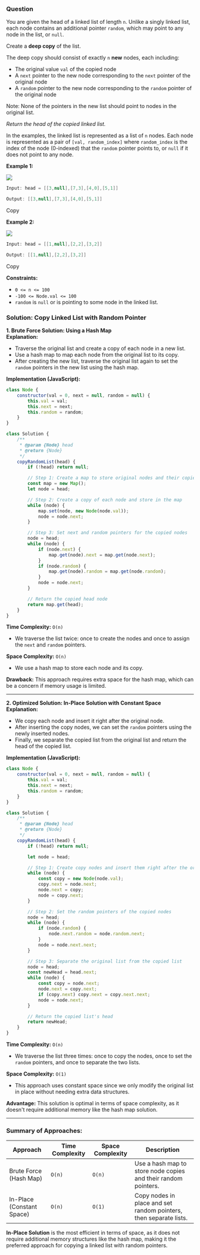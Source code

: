 ### Question
You are given the head of a linked list of length `n`. Unlike a singly linked list, each node contains an additional pointer `random`, which may point to any node in the list, or `null`.

Create a **deep copy** of the list.

The deep copy should consist of exactly `n` **new** nodes, each including:

- The original value `val` of the copied node
- A `next` pointer to the new node corresponding to the `next` pointer of the original node
- A `random` pointer to the new node corresponding to the `random` pointer of the original node

Note: None of the pointers in the new list should point to nodes in the original list.

_Return the head of the copied linked list._

In the examples, the linked list is represented as a list of `n` nodes. Each node is represented as a pair of `[val, random_index]` where `random_index` is the index of the node (0-indexed) that the `random` pointer points to, or `null` if it does not point to any node.

**Example 1:**

![](https://imagedelivery.net/CLfkmk9Wzy8_9HRyug4EVA/5a5c2bdd-51e2-4795-4544-096af4b6cc00/public)

```java
Input: head = [[3,null],[7,3],[4,0],[5,1]]

Output: [[3,null],[7,3],[4,0],[5,1]]
```

Copy

**Example 2:**

![](https://imagedelivery.net/CLfkmk9Wzy8_9HRyug4EVA/6e56fa98-cf1e-4ca6-18d4-716dac4ba900/public)

```java
Input: head = [[1,null],[2,2],[3,2]]

Output: [[1,null],[2,2],[3,2]]
```

Copy

**Constraints:**

- `0 <= n <= 100`
- `-100 <= Node.val <= 100`
- `random` is `null` or is pointing to some node in the linked list.


### Solution: Copy Linked List with Random Pointer

**1. Brute Force Solution: Using a Hash Map**  
**Explanation:**  
- Traverse the original list and create a copy of each node in a new list.
- Use a hash map to map each node from the original list to its copy.
- After creating the new list, traverse the original list again to set the `random` pointers in the new list using the hash map.

**Implementation (JavaScript):**

```javascript
class Node {
    constructor(val = 0, next = null, random = null) {
        this.val = val;
        this.next = next;
        this.random = random;
    }
}

class Solution {
    /**
     * @param {Node} head
     * @return {Node}
     */
    copyRandomList(head) {
        if (!head) return null;

        // Step 1: Create a map to store original nodes and their copies
        const map = new Map();
        let node = head;

        // Step 2: Create a copy of each node and store in the map
        while (node) {
            map.set(node, new Node(node.val));
            node = node.next;
        }

        // Step 3: Set next and random pointers for the copied nodes
        node = head;
        while (node) {
            if (node.next) {
                map.get(node).next = map.get(node.next);
            }
            if (node.random) {
                map.get(node).random = map.get(node.random);
            }
            node = node.next;
        }

        // Return the copied head node
        return map.get(head);
    }
}
```

**Time Complexity:** `O(n)`  
- We traverse the list twice: once to create the nodes and once to assign the `next` and `random` pointers.

**Space Complexity:** `O(n)`  
- We use a hash map to store each node and its copy.

**Drawback:** This approach requires extra space for the hash map, which can be a concern if memory usage is limited.

---

**2. Optimized Solution: In-Place Solution with Constant Space**  
**Explanation:**  
- We copy each node and insert it right after the original node.
- After inserting the copy nodes, we can set the `random` pointers using the newly inserted nodes.
- Finally, we separate the copied list from the original list and return the head of the copied list.

**Implementation (JavaScript):**

```javascript
class Node {
    constructor(val = 0, next = null, random = null) {
        this.val = val;
        this.next = next;
        this.random = random;
    }
}

class Solution {
    /**
     * @param {Node} head
     * @return {Node}
     */
    copyRandomList(head) {
        if (!head) return null;

        let node = head;

        // Step 1: Create copy nodes and insert them right after the original nodes
        while (node) {
            const copy = new Node(node.val);
            copy.next = node.next;
            node.next = copy;
            node = copy.next;
        }

        // Step 2: Set the random pointers of the copied nodes
        node = head;
        while (node) {
            if (node.random) {
                node.next.random = node.random.next;
            }
            node = node.next.next;
        }

        // Step 3: Separate the original list from the copied list
        node = head;
        const newHead = head.next;
        while (node) {
            const copy = node.next;
            node.next = copy.next;
            if (copy.next) copy.next = copy.next.next;
            node = node.next;
        }

        // Return the copied list's head
        return newHead;
    }
}
```

**Time Complexity:** `O(n)`  
- We traverse the list three times: once to copy the nodes, once to set the `random` pointers, and once to separate the two lists.

**Space Complexity:** `O(1)`  
- This approach uses constant space since we only modify the original list in place without needing extra data structures.

**Advantage:** This solution is optimal in terms of space complexity, as it doesn't require additional memory like the hash map solution.

---

### Summary of Approaches:

| Approach                    | Time Complexity       | Space Complexity      | Description                        |
|-----------------------------|-----------------------|-----------------------|------------------------------------|
| Brute Force (Hash Map)      | `O(n)`                | `O(n)`                | Use a hash map to store node copies and their random pointers. |
| In-Place (Constant Space)   | `O(n)`                | `O(1)`                | Copy nodes in place and set random pointers, then separate lists. |

**In-Place Solution** is the most efficient in terms of space, as it does not require additional memory structures like the hash map, making it the preferred approach for copying a linked list with random pointers.